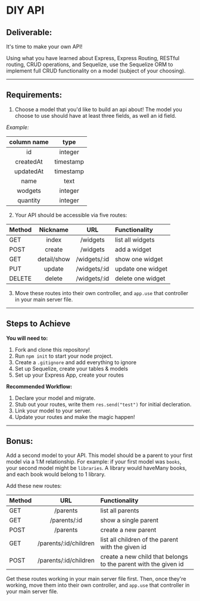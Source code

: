 # DIY API

## **Deliverable**:

It's time to make your own API! 

Using what you have learned about Express, Express Routing, RESTful routing, CRUD operations, and Sequelize, use the Sequelize ORM to implement full CRUD functionality on a model (subject of your choosing).

-----

## **Requirements**: 

1. Choose a model that you'd like to build an api about! The model you choose to use should have at least three fields, as well an id field.

*Example:*

| column name | type |
|:-----------:|:----:|
|id | integer |
|createdAt | timestamp |
|updatedAt | timestamp |
|name | text |
|wodgets | integer |
|quantity | integer |


2. Your API should be accessible via five routes: 

| Method | Nickname | URL | Functionality |
|--------|:------:|:---:|:--------------|
| GET | index | /widgets | list all widgets |
| POST | create | /widgets | add a widget |
| GET | detail/show | /widgets/:id | show one widget |
| PUT | update | /widgets/:id | update one widget |
| DELETE | delete | /widgets/:id | delete one widget |

3. Move these routes into their own controller, and `app.use` that controller in your main server file.
-------

## **Steps to Achieve**

**You will need to:**
1. Fork and clone this repository!
1. Run `npm init` to start your node project. 
1. Create a `.gitignore` and add everything to ignore
1. Set up Sequelize, create your tables & models
1. Set up your Express App, create your routes

**Recommended Workflow:**
1. Declare your model and migrate.
1. Stub out your routes, write them `res.send("test")` for initial decleration.
1. Link your model to your server.
1. Update your routes and make the magic happen!

-------

## Bonus:
Add a second model to your API. This model should be a parent to your first model via a 1:M relationship. For example: if your first model was `books`, your second model might be `libraries`. A library would haveMany books, and each book would belong to 1 library.

Add these new routes:

| Method | URL | Functionality |
|--------|:---:|:--------------|
| GET | /parents | list all parents |
| GET | /parents/:id | show a single parent |
| POST | /parents | create a new parent |
| GET | /parents/:id/children | list all children of the parent with the given id |
| POST | /parents/:id/children | create a new child that belongs to the parent with the given id |

Get these routes working in your main server file first. Then, once they're working, move them into their own controller, and `app.use` that controller in your main server file.
